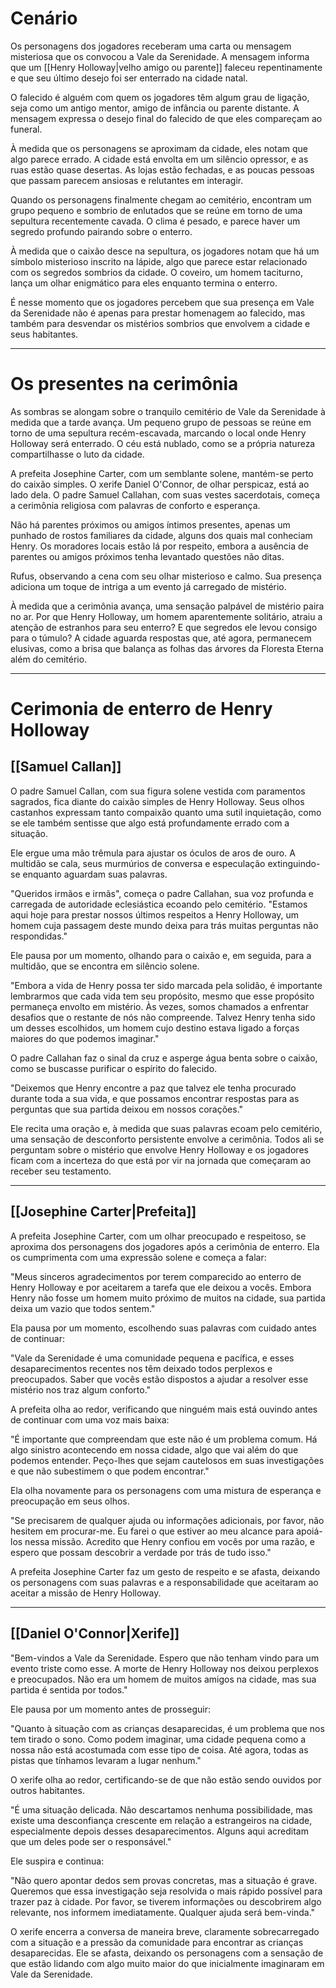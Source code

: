 # Cenário

Os personagens dos jogadores receberam uma carta ou mensagem misteriosa que os convocou a Vale da Serenidade. A mensagem informa que um [[Henry Holloway|velho amigo ou parente]] faleceu repentinamente e que seu último desejo foi ser enterrado na cidade natal.

O falecido é alguém com quem os jogadores têm algum grau de ligação, seja como um antigo mentor, amigo de infância ou parente distante. A mensagem expressa o desejo final do falecido de que eles compareçam ao funeral.

À medida que os personagens se aproximam da cidade, eles notam que algo parece errado. A cidade está envolta em um silêncio opressor, e as ruas estão quase desertas. As lojas estão fechadas, e as poucas pessoas que passam parecem ansiosas e relutantes em interagir.

Quando os personagens finalmente chegam ao cemitério, encontram um grupo pequeno e sombrio de enlutados que se reúne em torno de uma sepultura recentemente cavada. O clima é pesado, e parece haver um segredo profundo pairando sobre o enterro.

À medida que o caixão desce na sepultura, os jogadores notam que há um símbolo misterioso inscrito na lápide, algo que parece estar relacionado com os segredos sombrios da cidade. O coveiro, um homem taciturno, lança um olhar enigmático para eles enquanto termina o enterro.

É nesse momento que os jogadores percebem que sua presença em Vale da Serenidade não é apenas para prestar homenagem ao falecido, mas também para desvendar os mistérios sombrios que envolvem a cidade e seus habitantes.

---
# Os presentes na cerimônia

As sombras se alongam sobre o tranquilo cemitério de Vale da Serenidade à medida que a tarde avança. Um pequeno grupo de pessoas se reúne em torno de uma sepultura recém-escavada, marcando o local onde Henry Holloway será enterrado. O céu está nublado, como se a própria natureza compartilhasse o luto da cidade.

A prefeita Josephine Carter, com um semblante solene, mantém-se perto do caixão simples. O xerife Daniel O'Connor, de olhar perspicaz, está ao lado dela. O padre Samuel Callahan, com suas vestes sacerdotais, começa a cerimônia religiosa com palavras de conforto e esperança.

Não há parentes próximos ou amigos íntimos presentes, apenas um punhado de rostos familiares da cidade, alguns dos quais mal conheciam Henry. Os moradores locais estão lá por respeito, embora a ausência de parentes ou amigos próximos tenha levantado questões não ditas.

Rufus, observando a cena com seu olhar misterioso e calmo. Sua presença adiciona um toque de intriga a um evento já carregado de mistério.

À medida que a cerimônia avança, uma sensação palpável de mistério paira no ar. Por que Henry Holloway, um homem aparentemente solitário, atraiu a atenção de estranhos para seu enterro? E que segredos ele levou consigo para o túmulo? A cidade aguarda respostas que, até agora, permanecem elusivas, como a brisa que balança as folhas das árvores da Floresta Eterna além do cemitério.


---

# Cerimonia de enterro de Henry Holloway

## [[Samuel Callan]]

O padre Samuel Callan, com sua figura solene vestida com paramentos sagrados, fica diante do caixão simples de Henry Holloway. Seus olhos castanhos expressam tanto compaixão quanto uma sutil inquietação, como se ele também sentisse que algo está profundamente errado com a situação.

Ele ergue uma mão trêmula para ajustar os óculos de aros de ouro. A multidão se cala, seus murmúrios de conversa e especulação extinguindo-se enquanto aguardam suas palavras.

"Queridos irmãos e irmãs", começa o padre Callahan, sua voz profunda e carregada de autoridade eclesiástica ecoando pelo cemitério. "Estamos aqui hoje para prestar nossos últimos respeitos a Henry Holloway, um homem cuja passagem deste mundo deixa para trás muitas perguntas não respondidas."

Ele pausa por um momento, olhando para o caixão e, em seguida, para a multidão, que se encontra em silêncio solene.

"Embora a vida de Henry possa ter sido marcada pela solidão, é importante lembrarmos que cada vida tem seu propósito, mesmo que esse propósito permaneça envolto em mistério. Às vezes, somos chamados a enfrentar desafios que o restante de nós não compreende. Talvez Henry tenha sido um desses escolhidos, um homem cujo destino estava ligado a forças maiores do que podemos imaginar."

O padre Callahan faz o sinal da cruz e asperge água benta sobre o caixão, como se buscasse purificar o espírito do falecido.

"Deixemos que Henry encontre a paz que talvez ele tenha procurado durante toda a sua vida, e que possamos encontrar respostas para as perguntas que sua partida deixou em nossos corações."

Ele recita uma oração e, à medida que suas palavras ecoam pelo cemitério, uma sensação de desconforto persistente envolve a cerimônia. Todos ali se perguntam sobre o mistério que envolve Henry Holloway e os jogadores ficam com a incerteza do que está por vir na jornada que começaram ao receber seu testamento.

---
## [[Josephine Carter|Prefeita]]

A prefeita Josephine Carter, com um olhar preocupado e respeitoso, se aproxima dos personagens dos jogadores após a cerimônia de enterro. Ela os cumprimenta com uma expressão solene e começa a falar:

"Meus sinceros agradecimentos por terem comparecido ao enterro de Henry Holloway e por aceitarem a tarefa que ele deixou a vocês. Embora Henry não fosse um homem muito próximo de muitos na cidade, sua partida deixa um vazio que todos sentem."

Ela pausa por um momento, escolhendo suas palavras com cuidado antes de continuar:

"Vale da Serenidade é uma comunidade pequena e pacífica, e esses desaparecimentos recentes nos têm deixado todos perplexos e preocupados. Saber que vocês estão dispostos a ajudar a resolver esse mistério nos traz algum conforto."

A prefeita olha ao redor, verificando que ninguém mais está ouvindo antes de continuar com uma voz mais baixa:

"É importante que compreendam que este não é um problema comum. Há algo sinistro acontecendo em nossa cidade, algo que vai além do que podemos entender. Peço-lhes que sejam cautelosos em suas investigações e que não subestimem o que podem encontrar."

Ela olha novamente para os personagens com uma mistura de esperança e preocupação em seus olhos.

"Se precisarem de qualquer ajuda ou informações adicionais, por favor, não hesitem em procurar-me. Eu farei o que estiver ao meu alcance para apoiá-los nessa missão. Acredito que Henry confiou em vocês por uma razão, e espero que possam descobrir a verdade por trás de tudo isso."

A prefeita Josephine Carter faz um gesto de respeito e se afasta, deixando os personagens com suas palavras e a responsabilidade que aceitaram ao aceitar a missão de Henry Holloway.

---
## [[Daniel O'Connor|Xerife]]

"Bem-vindos a Vale da Serenidade. Espero que não tenham vindo para um evento triste como esse. A morte de Henry Holloway nos deixou perplexos e preocupados. Não era um homem de muitos amigos na cidade, mas sua partida é sentida por todos."

Ele pausa por um momento antes de prosseguir:

"Quanto à situação com as crianças desaparecidas, é um problema que nos tem tirado o sono. Como podem imaginar, uma cidade pequena como a nossa não está acostumada com esse tipo de coisa. Até agora, todas as pistas que tínhamos levaram a lugar nenhum."

O xerife olha ao redor, certificando-se de que não estão sendo ouvidos por outros habitantes.

"É uma situação delicada. Não descartamos nenhuma possibilidade, mas existe uma desconfiança crescente em relação a estrangeiros na cidade, especialmente depois desses desaparecimentos. Alguns aqui acreditam que um deles pode ser o responsável."

Ele suspira e continua:

"Não quero apontar dedos sem provas concretas, mas a situação é grave. Queremos que essa investigação seja resolvida o mais rápido possível para trazer paz à cidade. Por favor, se tiverem informações ou descobrirem algo relevante, nos informem imediatamente. Qualquer ajuda será bem-vinda."

O xerife encerra a conversa de maneira breve, claramente sobrecarregado com a situação e a pressão da comunidade para encontrar as crianças desaparecidas. Ele se afasta, deixando os personagens com a sensação de que estão lidando com algo muito maior do que inicialmente imaginaram em Vale da Serenidade.